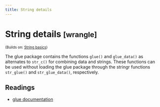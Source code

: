 ```yaml
---
title: String details
---
```


<!-- Generated automatically from string-details.yml. Do not edit by hand -->

# String details <small class='wrangle'>[wrangle]</small>
<small>(Builds on: [String basics](string-basics.md))</small>

The glue package contains the functions `glue()` and `glue_data()` as
alternates to `str_c()` for combining data and strings. These functions can be
used without loading the glue package through the stringr functions
`str_glue()` and `str_glue_data()`, respectively.

## Readings

  * [glue documentation](https://github.com/tidyverse/glue)


